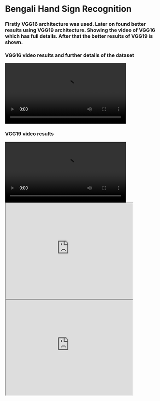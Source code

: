<h1>Bengali Hand Sign Recognition</h1>
<h3>Firstly VGG16 architecture was used. Later on found better results using VGG19 architecture.
Showing the video of VGG16 which has full details. After that the better results of VGG19 is shown.
</h3>

<h3>VGG16 video results and further details of the dataset</h3>
<video width="400" controls>
  <source src="video/vgg16_video.mp4" type="video/mp4">
  Your browser does not support HTML video.
</video>

<h3>VGG19 video results</h3>
<video width="400" controls>
  <source src="video/vgg16_video.mp4" type="video/mp4">
  Your browser does not support HTML video.
</video>


<iframe width="420" height="315"
src="https://drive.google.com/file/d/122nhslpaDd8GPEftuUM78gEfYuUrtdNL/view">
</iframe>

<iframe width="420" height="315"
src="https://drive.google.com/file/d/1KVs7-SqdHMVQNY9lmk6XF87LnkkvfN5D/view">
</iframe>




